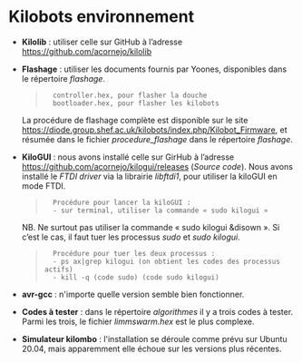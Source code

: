 ﻿# Kilobots environnement


- **Kilolib** : utiliser celle sur GitHub à l’adresse https://github.com/acornejo/kilolib  

- **Flashage** : utiliser les documents fournis par Yoones, disponibles dans le répertoire *flashage*.
	>		controller.hex, pour flasher la douche  
    >		bootloader.hex, pour flasher les kilobots  
	La procédure de flashage complète est disponible sur le site https://diode.group.shef.ac.uk/kilobots/index.php/Kilobot_Firmware, et résumée dans le fichier *procedure_flashage* dans le répertoire *flashage*.
	
- **KiloGUI** : nous avons installé celle sur GirHub à l’adresse https://github.com/acornejo/kilogui/releases (*Source code*). Nous avons installé le *FTDI driver* via la librairie *libftdi1*, pour utiliser la kiloGUI en mode FTDI. 
	>		Procédure pour lancer la kiloGUI :
	>		- sur terminal, utiliser la commande « sudo kilogui »
	NB. Ne surtout pas utiliser la commande « sudo kilogui &disown ». Si c’est le cas, il faut tuer les processus *sudo* et *sudo kilogui*. 
	>		Procédure pour tuer les deux processus :
	>		- ps ax|grep kilogui (on obtient les codes des processus actifs)
	>		- kill -q (code sudo) (code sudo kilogui)    
	
- **avr-gcc** : n'importe quelle version semble bien fonctionner. 

- **Codes à tester** : dans le répertoire *algorithmes* il y a trois codes à tester. Parmi les trois, le fichier *limmswarm.hex* est le plus complexe.

- **Simulateur kilombo** : l'installation se déroule comme prévu sur Ubuntu 20.04, mais apparemment elle échoue sur les versions plus récentes.
